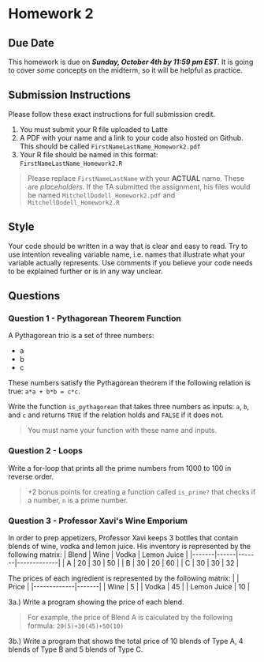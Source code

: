 # Homework 2

## Due Date
This homework is due on ***Sunday, October 4th by 11:59 pm EST***. It is going to cover *some* concepts on the midterm, so it will be helpful as practice.

## Submission Instructions

Please follow these exact instructions for full submission credit. 
1. You must submit your R file uploaded to Latte 
1. A PDF with your name and a link to your code also hosted on Github. This should be called `FirstNameLastName_Homework2.pdf`
1. Your R file should be named in this format: `FirstNameLastName_Homework2.R`

> Please replace `FirstNameLastName` with your **ACTUAL** name. These are *placeholders*. 
> If the TA submitted the assignment, his files would be named 
> `MitchellDodell_Homework2.pdf` and `MitchellDodell_Homework2.R`

## Style
Your code should be written in a way that is clear and easy to read. Try to use intention revealing variable name, i.e. names that illustrate what your variable actually represents. Use comments if you believe your code needs to be explained further or is in any way unclear.

## Questions

### Question 1 - Pythagorean Theorem Function
A Pythagorean trio is a set of three numbers:

* a
* b 
* c 

These numbers satisfy the Pythagorean theorem if the following relation is true: `a*a + b*b = c*c`.

Write the function `is_pythagorean` that takes three numbers as inputs: `a`, `b`, and `c` and returns `TRUE` if the relation holds and `FALSE` if it does not.

> You must name your function with these name and inputs.

### Question 2 - Loops
Write a for-loop that prints all the prime numbers from 1000 to 100 in reverse order.

> +2 bonus points for creating a function called `is_prime?` that checks if a number, `n` is a prime number.

### Question 3 - Professor Xavi's Wine Emporium
In order to prep appetizers, Professor Xavi keeps 3 bottles that contain blends of wine, vodka and lemon juice. His inventory is represented by the following matrix:
| Blend | Wine | Vodka | Lemon Juice |
|-------|------|-------|-------------|
| A     | 20   | 30    | 50          |
| B     | 30   | 20    | 60          |
| C     | 30   | 30    | 32          |

The prices of each ingredient is represented by the following matrix:
|             | Price |
|-------------|-------|
| Wine        | 5     |
| Vodka       | 45    |
| Lemon Juice | 10    |

3a.) Write a program showing the price of each blend.

> For example, the price of Blend A is calculated by the following formula: `20(5)+30(45)+50(10)`

3b.) Write a program that shows the total price of 10 blends of Type A, 4 blends of Type B and 5 blends of Type C.
